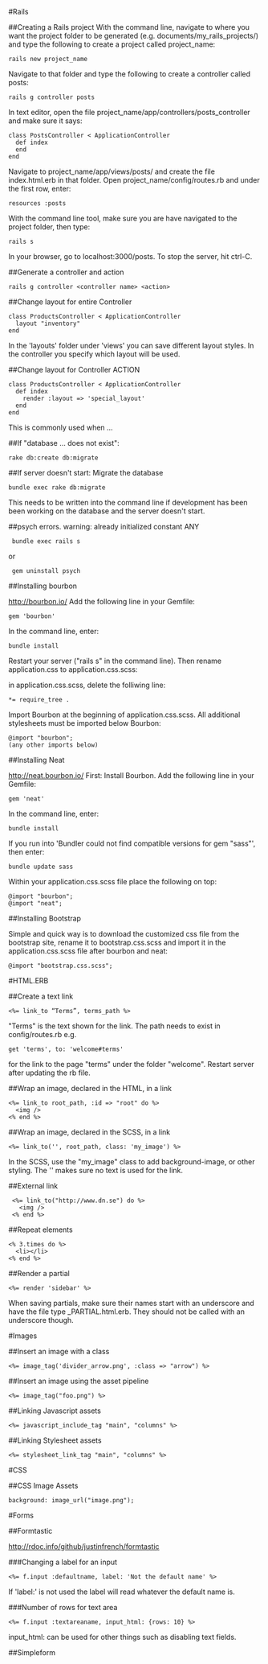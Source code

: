 #Rails


##Creating a Rails project
With the command line, navigate to where you want the project folder to be generated (e.g. documents/my_rails_projects/) and type the following to create a project called project_name: 
     
    rails new project_name

Navigate to that folder and type the following to create a controller called posts:

    rails g controller posts

In text editor, open the file project_name/app/controllers/posts_controller and make sure it says: 

    class PostsController < ApplicationController
      def index
      end
    end

Navigate to project_name/app/views/posts/ and create the file index.html.erb in that folder.
Open project_name/config/routes.rb and under the first row, enter: 

    resources :posts

With the command line tool, make sure you are have navigated to the project folder, then type:

    rails s

In your browser, go to localhost:3000/posts.
To stop the server, hit ctrl-C.

##Generate a controller and action

    rails g controller <controller name> <action>

##Change layout for entire Controller

    class ProductsController < ApplicationController
      layout "inventory"
    end

In the 'layouts' folder under 'views' you can save different layout styles. In the controller you specify which layout will be used. 

##Change layout for Controller ACTION

    class ProductsController < ApplicationController
      def index
        render :layout => 'special_layout'
      end
    end

This is commonly used when ...

##If "database ... does not exist":

    rake db:create db:migrate  

##If server doesn't start: Migrate the database

    bundle exec rake db:migrate  

This needs to be written into the command line if development has been been working on the database and the server doesn't start. 

##psych errors. warning: already initialized constant ANY

     bundle exec rails s
     
or

     gem uninstall psych












##Installing bourbon

http://bourbon.io/
Add the following line in your Gemfile:

    gem 'bourbon'

In the command line, enter:

    bundle install

Restart your server ("rails s" in the command line). Then rename application.css to application.css.scss:

in application.css.scss, delete the folliwing line:

    *= require_tree .

Import Bourbon at the beginning of application.css.scss. All additional stylesheets must be imported below Bourbon:

    @import "bourbon";
    (any other imports below)

##Installing Neat

http://neat.bourbon.io/
First: Install Bourbon.
Add the following line in your Gemfile:

    gem 'neat'

In the command line, enter:

    bundle install 

If you run into 'Bundler could not find compatible versions for gem "sass"', then enter:

    bundle update sass

Within your application.css.scss file place the following on top:

    @import "bourbon";
    @import "neat";

##Installing Bootstrap

Simple and quick way is to download the customized css file from the bootstrap site, rename it to bootstrap.css.scss and import it in the application.css.scss file after bourbon and neat:

    @import "bootstrap.css.scss";









#HTML.ERB

##Create a text link

    <%= link_to “Terms”, terms_path %>

"Terms" is the text shown for the link. The path needs to exist in config/routes.rb
e.g. 

    get 'terms', to: 'welcome#terms' 

for the link to the page "terms" under the folder "welcome".
Restart server after updating the rb file.

##Wrap an image, declared in the HTML, in a link

    <%= link_to root_path, :id => "root" do %>
      <img />
    <% end %>

##Wrap an image, declared in the SCSS, in a link

    <%= link_to('', root_path, class: 'my_image') %>

In the SCSS, use the "my_image" class to add background-image, or other styling.
The '' makes sure no text is used for the link.

##External link

     <%= link_to("http://www.dn.se") do %>
       <img />   
     <% end %>

##Repeat elements

    <% 3.times do %>
      <li></li>
    <% end %>

##Render a partial

    <%= render 'sidebar' %>

When saving partials, make sure their names start with an underscore and have the file type _PARTIAL.html.erb. They should not be called with an underscore though.








#Images

##Insert an image with a class

    <%= image_tag('divider_arrow.png', :class => "arrow") %>

##Insert an image using the asset pipeline

    <%= image_tag("foo.png") %>



##Linking Javascript assets

    <%= javascript_include_tag "main", "columns" %>

##Linking Stylesheet assets

    <%= stylesheet_link_tag "main", "columns" %>

#CSS

##CSS Image Assets

    background: image_url("image.png");

#Forms

##Formtastic

http://rdoc.info/github/justinfrench/formtastic

###Changing a label for an input

    <%= f.input :defaultname, label: 'Not the default name' %>

If 'label:' is not used the label will read whatever the default name is.

###Number of rows for text area

    <%= f.input :textareaname, input_html: {rows: 10} %>

input_html: can be used for other things such as disabling text fields. 


##Simpleform
